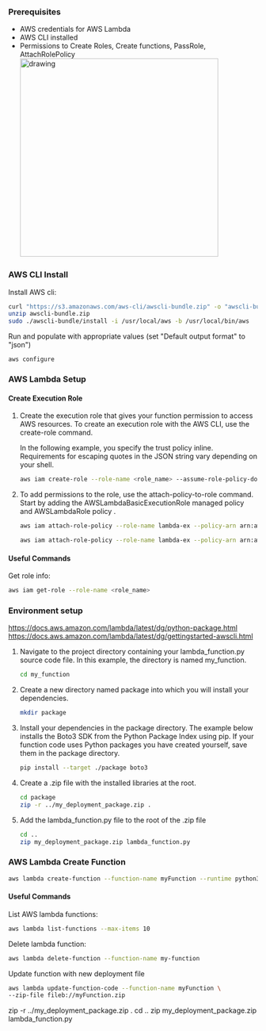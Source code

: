 ### Prerequisites

* AWS credentials for AWS Lambda
* AWS CLI installed
* Permissions to Create Roles, Create functions, PassRole, AttachRolePolicy
    <img src="https://zenhub.ibm.com/images/64b6ea16cb0d621557d315d9/12cb80b5-c410-48f9-9a0a-7ba3d0af9829" alt="drawing" width="400"/>

### AWS CLI Install

Install AWS cli:
```sh
curl "https://s3.amazonaws.com/aws-cli/awscli-bundle.zip" -o "awscli-bundle.zip"
unzip awscli-bundle.zip
sudo ./awscli-bundle/install -i /usr/local/aws -b /usr/local/bin/aws
```
Run and populate with appropriate values (set "Default output format" to "json")
```
aws configure
```

### AWS Lambda Setup

#### Create Execution Role
1. Create the execution role that gives your function permission to access AWS resources. To create an execution role with the AWS CLI, use the create-role command.

    In the following example, you specify the trust policy inline. Requirements for escaping quotes in the JSON string vary depending on your shell.

    ```sh
    aws iam create-role --role-name <role_name> --assume-role-policy-document '{"Version": "2012-10-17","Statement": [{ "Effect": "Allow", "Principal": {"Service": "lambda.amazonaws.com"}, "Action": "sts:AssumeRole"}]}'
    ```
2. To add permissions to the role, use the attach-policy-to-role command. Start by adding the AWSLambdaBasicExecutionRole managed policy and AWSLambdaRole policy .

    ```sh
    aws iam attach-role-policy --role-name lambda-ex --policy-arn arn:aws:iam::aws:policy/service-role/AWSLambdaBasicExecutionRole
    ```

    ```sh
    aws iam attach-role-policy --role-name lambda-ex --policy-arn arn:aws:iam::aws:policy/service-role/AWSLambdaRole
    ```

#### Useful Commands

Get role info:
```sh
aws iam get-role --role-name <role_name>
```

### Environment setup

https://docs.aws.amazon.com/lambda/latest/dg/python-package.html
https://docs.aws.amazon.com/lambda/latest/dg/gettingstarted-awscli.html

1. Navigate to the project directory containing your lambda_function.py source code file. In this example, the directory is named my_function.
    ```sh
    cd my_function 
    ```
2. Create a new directory named package into which you will install your dependencies.
     ```sh
    mkdir package 
    ```
3. Install your dependencies in the package directory. The example below installs the Boto3 SDK from the Python Package Index using pip. If your function code uses Python packages you have created yourself, save them in the package directory.

    ```sh
    pip install --target ./package boto3
    ```
4. Create a .zip file with the installed libraries at the root.
    ```sh
    cd package
    zip -r ../my_deployment_package.zip .
    ```
5. Add the lambda_function.py file to the root of the .zip file
    ```sh
    cd ..
    zip my_deployment_package.zip lambda_function.py
    ```

### AWS Lambda Create Function
```sh
aws lambda create-function --function-name myFunction --runtime python3.11 --handler lambda_function.lambda_handler --role arn:aws:iam::748107796891:role/lambda-ex --zip-file fileb://Resources/OCRModule/my_deployment_package.zip 
```

#### Useful Commands
List AWS lambda functions:
```sh
aws lambda list-functions --max-items 10
```

Delete lambda function:

```sh
aws lambda delete-function --function-name my-function
```
Update function with new deployment file
```sh
aws lambda update-function-code --function-name myFunction \
--zip-file fileb://myFunction.zip
```

zip -r ../my_deployment_package.zip .
cd ..
zip my_deployment_package.zip lambda_function.py